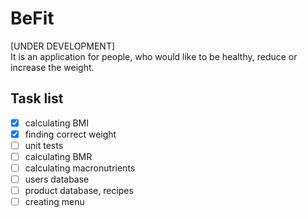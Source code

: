 # BeFit
[UNDER DEVELOPMENT]\
It is an application for people, who would like to be healthy, reduce or increase the weight.

## Task list
- [x] calculating BMI
- [x] finding correct weight
- [ ] unit tests
- [ ] calculating BMR
- [ ] calculating macronutrients
- [ ] users database
- [ ] product database, recipes
- [ ] creating menu
